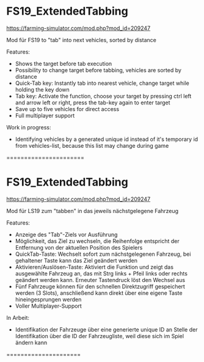 # FS19_ExtendedTabbing 
https://farming-simulator.com/mod.php?mod_id=209247

Mod für FS19 to "tab" into next vehicles, sorted by distance

Features:

- Shows the target before tab execution
- Possibility to change target before tabbing, vehicles are sorted by distance
- Quick-Tab key: Instantly tab into nearest vehicle, change target while holding the key down
- Tab key: Activate the function, choose your target by pressing ctrl left and arrow left or right, press the tab-key again to enter target
- Save up to five vehicles for direct access
- Full multiplayer support

Work in progress:
- Identifying vehicles by a generated unique id instead of it's temporary id from vehicles-list, because this list may change during game

======================

# FS19_ExtendedTabbing 
https://farming-simulator.com/mod.php?mod_id=209247

Mod für LS19 zum "tabben" in das jeweils nächstgelegene Fahrzeug
 
 Features:
 
 - Anzeige des "Tab"-Ziels vor Ausführung
 - Möglichkeit, das Ziel zu wechseln, die Reihenfolge entspricht der Entfernung von der aktuellen Position des Spielers
 - QuickTab-Taste: Wechselt sofort zum nächstgelegenen Fahrzeug, bei gehaltener Taste kann das Ziel geändert werden
 - Aktivieren/Auslösen-Taste: Aktiviert die Funktion und zeigt das ausgewählte Fahrzeug an, das mit Strg links + Pfeil links oder rechts geändert werden kann. Erneuter Tastendruck löst den Wechsel aus
 - Fünf Fahrzeuge können für den schnellen Direktzugriff gespeichert werden (3 Slots), anschließend kann direkt über eine eigene Taste hineingesprungen werden
 - Voller Multiplayer-Support
 
 In Arbeit:
 - Identifikation der Fahrzeuge über eine generierte unique ID an Stelle der Identifikation über die ID der Fahrzeugliste, weil diese sich im Spiel ändern kann
 
 =====================
 
